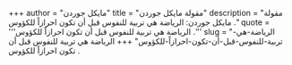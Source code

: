 +++
author = "مايكل جوردن"
title = "مقولة مايكل جوردن"
description = "مقولة مايكل جوردن: الرياضة هي تربية للنفوس قبل أن تكون احرازاً للكؤوس ."
quote = '''الرياضة هي تربية للنفوس قبل أن تكون احرازاً للكؤوس .'''
slug = "الرياضة-هي-تربية-للنفوس-قبل-أن-تكون-احرازاً-للكؤوس"
+++
الرياضة هي تربية للنفوس قبل أن تكون احرازاً للكؤوس .

